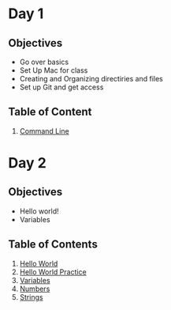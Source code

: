 # Day 1

## Objectives
- Go over basics
- Set Up Mac for class
- Creating and Organizing directiries and files
- Set up Git and get access

## Table of Content
1. [Command Line](https://github.com/shoel-uddin/Digital-Crafts-Classes/blob/master/day1/command-line.md)

# Day 2

## Objectives
- Hello world!
- Variables

## Table of Contents
1. [Hello World]()
2. [Hello World Practice]()
3. [Variables]()
4. [Numbers]()
5. [Strings]()